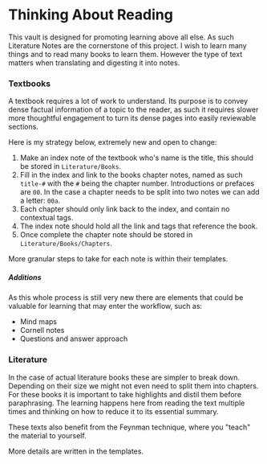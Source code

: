 # Thinking About Reading

This vault is designed for promoting learning above all else. As such Literature Notes are the cornerstone of this project. I wish to learn many things and to read many books to learn them. However the type of text matters when translating and digesting it into notes.
### Textbooks

A textbook requires a lot of work to understand. Its purpose is to convey dense factual information of a topic to the reader, as such it requires slower more thoughtful engagement to turn its dense pages into easily reviewable sections.

Here is my strategy below, extremely new and open to change:
1. Make an index note of the textbook who's name is the title, this should be stored in `Literature/Books`.
2. Fill in the index and link to the books chapter notes, named as such `title-#` with the `#` being the chapter number. Introductions or prefaces are `00`. In the case a chapter needs to be split into two notes we can add a letter: `00a`.
3. Each chapter should only link back to the index, and contain no contextual tags.
4. The index note should hold all the link and tags that reference the book.
5. Once complete the chapter note should be stored in `Literature/Books/Chapters`.

More granular steps to take for each note is within their templates.
##### Additions

As this whole process is still very new there are elements that could be valuable for learning that may enter the workflow, such as:
- Mind maps
- Cornell notes
- Questions and answer approach

### Literature

In the case of actual literature books these are simpler to break down. Depending on their size we might not even need to split them into chapters. For these books it is important to take highlights and distil them before paraphrasing. The learning happens here from reading the text multiple times and thinking on how to reduce it to its essential summary.

These texts also benefit from the Feynman technique, where you "teach" the material to yourself.

More details are written in the templates.
